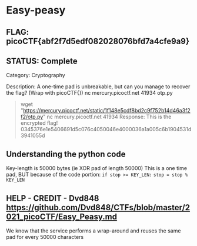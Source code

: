 # Easy-peasy

## FLAG: picoCTF{abf2f7d5edf082028076bfd7a4cfe9a9}

## STATUS: Complete 

Category: Cryptography

Description: A one-time pad is unbreakable, but can you manage to recover the flag? (Wrap with picoCTF{}) nc mercury.picoctf.net 41934 otp.py

> wget "https://mercury.picoctf.net/static/1f148e5cdf8bd2c9f752b14d46a3f2f2/otp.py"
> nc mercury.picoctf.net 41934
Response: This is the encrypted flag! 0345376e1e5406691d5c076c4050046e4000036a1a005c6b1904531d3941055d

## Understanding the python code

Key-length is 50000 bytes (ie XOR pad of length 50000)
This is a one time pad, BUT because of the code portion:
`if stop >= KEY_LEN:`
`stop = stop % KEY_LEN`

## HELP - CREDIT - Dvd848 <https://github.com/Dvd848/CTFs/blob/master/2021_picoCTF/Easy_Peasy.md>

We know that the service performs a wrap-around and reuses the same pad for every 50000 characters
